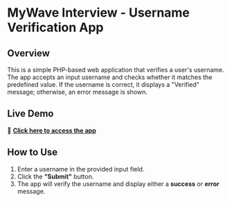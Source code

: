 # MyWave Interview - Username Verification App

## Overview
This is a simple PHP-based web application that verifies a user's username. The app accepts an input username and checks whether it matches the predefined value. If the username is correct, it displays a "Verified" message; otherwise, an error message is shown.

## Live Demo
🔗 **[Click here to access the app](https://pufflab00.x10.mx/mywave-interview/html.php)**  

## How to Use
1. Enter a username in the provided input field.
2. Click the **"Submit"** button.
3. The app will verify the username and display either a **success** or **error** message.